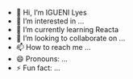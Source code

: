 - 👋 Hi, I’m IGUENI Lyes
- 👀 I’m interested in ...
- 🌱 I’m currently learning Reacta
- 💞️ I’m looking to collaborate on ...
- 📫 How to reach me ...
- 😄 Pronouns: ...
- ⚡ Fun fact: ...

<!---
IGUENIlyes/IGUENIlyes is a ✨ special ✨ repository because its `README.md` (this file) appears on your GitHub profile.
You can click the Preview link to take a look at your changes.
--->
